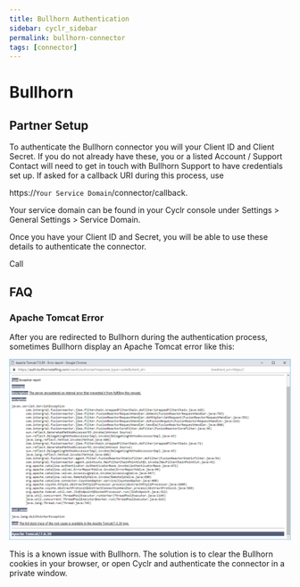 ```yaml
---
title: Bullhorn Authentication
sidebar: cyclr_sidebar
permalink: bullhorn-connector
tags: [connector]
---
```


# Bullhorn

## Partner Setup

To authenticate the Bullhorn connector you will your Client ID and Client Secret.  If you do not already have these, you or a listed Account / Support Contact will need to get in touch with Bullhorn Support to have credentials set up.  If asked for a callback URI during this process, use 

https://``Your Service Domain``/connector/callback. 

Your service domain can be found in your Cyclr console under Settings > General Settings > Service Domain.

Once you have your Client ID and Secret, you will be able to use these details to authenticate the connector.

Call
## FAQ

### Apache Tomcat Error

After you are redirected to Bullhorn during the authentication process, sometimes Bullhorn display an Apache Tomcat error like this:

![Bullhorn Redirect Error](./images/bullhorn-redirect-error.png)

This is a known issue with Bullhorn. The solution is to clear the Bullhorn cookies in your browser, or open Cyclr and authenticate the connector in a private window.
